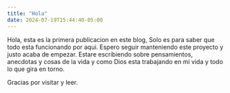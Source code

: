 ```yaml
---
title: "Hola"
date: 2024-07-19T15:44:40-05:00
---
```

Hola, esta es la primera publicacion en este blog, Solo es para saber que todo esta funcionando por aqui.
Espero seguir manteniendo este proyecto y justo acaba de empezar. Estare escribiendo sobre pensamientos, anecdotas y cosas de la vida
y como Dios esta trabajando en mi vida y todo lo que gira en torno.

Gracias por visitar y leer.

